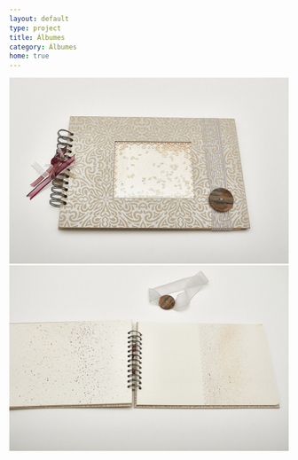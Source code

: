 ```yaml
---
layout: default
type: project
title: Álbumes
category: Álbumes
home: true
---
```


![](01.jpg)
![](02.jpg)

